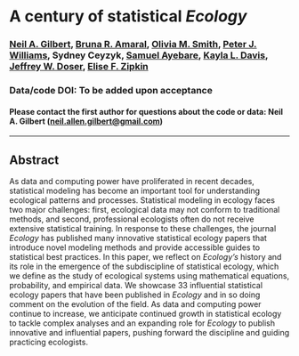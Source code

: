 # A century of statistical *Ecology*

### [Neil A. Gilbert](https://gilbertecology.com), [Bruna R. Amaral](https://scholar.google.com/citations?user=iJAjVTQAAAAJ), [Olivia M. Smith](https://smithagroecology.wixsite.com/oliviasmith), [Peter J. Williams](https://scholar.google.com/citations?user=WbtvB8oAAAAJ), Sydney Ceyzyk, [Samuel Ayebare](https://scholar.google.com/citations?user=520344UAAAAJ), [Kayla L. Davis](https://davisk93.github.io/), [Jeffrey W. Doser](https://www.jeffdoser.com/), [Elise F. Zipkin](https://zipkinlab.org/)

### Data/code DOI: To be added upon acceptance

#### Please contact the first author for questions about the code or data: Neil A. Gilbert (neil.allen.gilbert@gmail.com)

__________________________________________________________________________________________________________________________________________

## Abstract
As data and computing power have proliferated in recent decades, statistical modeling has become an important tool for understanding ecological patterns and processes. Statistical modeling in ecology faces two major challenges: first, ecological data may not conform to traditional methods, and second, professional ecologists often do not receive extensive statistical training. In response to these challenges, the journal *Ecology* has published many innovative statistical ecology papers that introduce novel modeling methods and provide accessible guides to statistical best practices. In this paper, we reflect on *Ecology’s* history and its role in the emergence of the subdiscipline of statistical ecology, which we define as the study of ecological systems using mathematical equations, probability, and empirical data. We showcase 33 influential statistical ecology papers that have been published in *Ecology* and in so doing comment on the evolution of the field. As data and computing power continue to increase, we anticipate continued growth in statistical ecology to tackle complex analyses and an expanding role for *Ecology* to publish innovative and influential papers, pushing forward the discipline and guiding practicing ecologists. 
